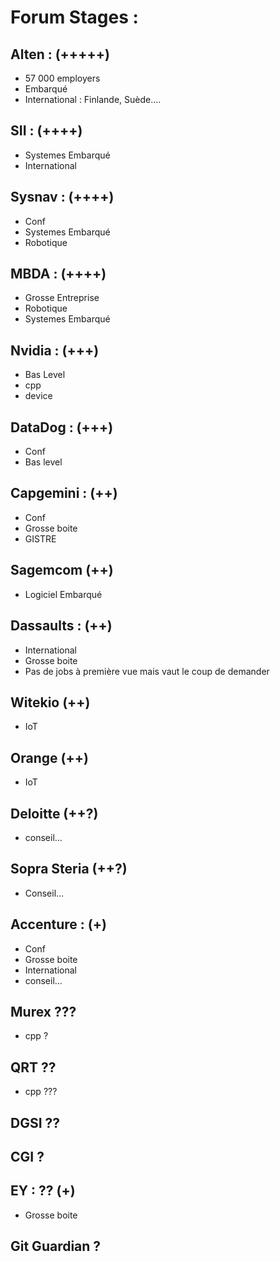 # Forum Stages :

## Alten : (+++++)
- 57 000 employers 
- Embarqué 
- International : Finlande, Suède....

## SII : (++++)
- Systemes Embarqué
- International

## Sysnav : (++++)
- Conf
- Systemes Embarqué
- Robotique

## MBDA : (++++)
- Grosse Entreprise
- Robotique
- Systemes Embarqué

## Nvidia : (+++)
- Bas Level
- cpp
- device

## DataDog : (+++)
- Conf
- Bas level

## Capgemini : (++)
- Conf
- Grosse boite
- GISTRE

## Sagemcom (++)
- Logiciel Embarqué

## Dassaults : (++)
- International
- Grosse boite
- Pas de jobs à première vue mais vaut le coup de demander

## Witekio (++)
- IoT

## Orange (++)
- IoT

## Deloitte (++?)
- conseil...

## Sopra Steria (++?)
- Conseil...

## Accenture : (+)
- Conf
- Grosse boite
- International
- conseil...

## Murex ??? 
- cpp ?

## QRT ??
- cpp ???


## DGSI ??

## CGI ?

## EY : ?? (+)
- Grosse boite

## Git Guardian ?
